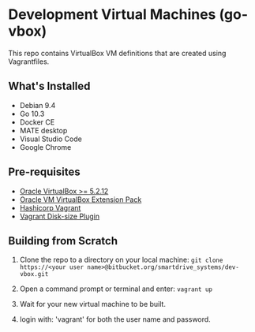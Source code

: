 # Development Virtual Machines (go-vbox)

This repo contains VirtualBox VM definitions that are created using Vagrantfiles.

## What's Installed

* Debian 9.4
* Go 10.3
* Docker CE
* MATE desktop
* Visual Studio Code
* Google Chrome

## Pre-requisites

* [Oracle VirtualBox >= 5.2.12](https://www.virtualbox.org/wiki/Downloads)
* [Oracle VM VirtualBox Extension Pack](https://download.virtualbox.org/virtualbox/5.2.12/Oracle_VM_VirtualBox_Extension_Pack-5.2.12.vbox-extpack)
* [Hashicorp Vagrant](https://www.vagrantup.com/downloads.html)
* [Vagrant Disk-size Plugin](https://github.com/sprotheroe/vagrant-disksize)

## Building from Scratch

1. Clone the repo to a directory on your local machine: `git clone https://<your user name>@bitbucket.org/smartdrive_systems/dev-vbox.git`

2. Open a command prompt or terminal and enter: `vagrant up`

3. Wait for your new virtual machine to be built.

4. login with: 'vagrant' for both the user name and password.
